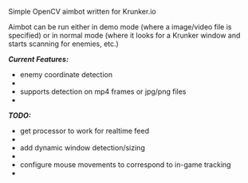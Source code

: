 Simple OpenCV aimbot written for Krunker.io

Aimbot can be run either in demo mode (where a image/video file is specified) or in normal mode (where it looks for a Krunker window and starts scanning for enemies, etc.)

***Current Features:***
<ul>
<li>enemy coordinate detection<li>
<li>supports detection on mp4 frames or jpg/png files<li>
</ul>

***TODO:***
<ul>
<li>get processor to work for realtime feed<li>
<li>add dynamic window detection/sizing<li>
<li>configure mouse movements to correspond to in-game tracking<li>
</ul>
